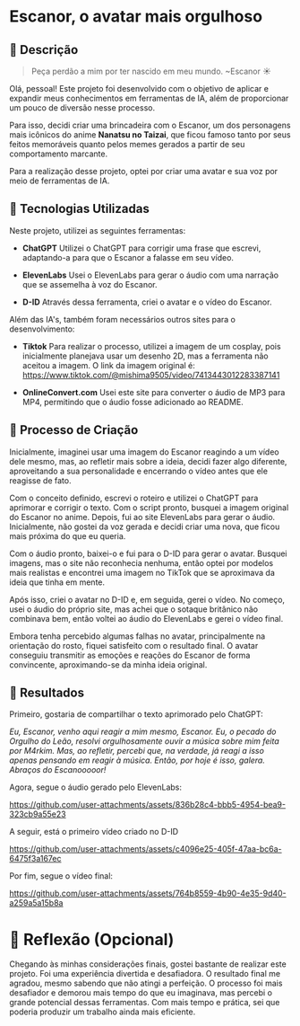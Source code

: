 # Escanor, o avatar mais orgulhoso

## 📒 Descrição

> Peça perdão a mim por ter nascido em meu mundo. ~Escanor ☀️

Olá, pessoal! Este projeto foi desenvolvido com o objetivo de aplicar e expandir meus conhecimentos em ferramentas de IA, além de proporcionar um pouco de diversão nesse processo.

Para isso, decidi criar uma brincadeira com o Escanor, um dos personagens mais icônicos do anime **Nanatsu no Taizai**, que ficou famoso tanto por seus feitos memoráveis quanto pelos memes gerados a partir de seu comportamento marcante.


Para a realização desse projeto, optei por criar uma avatar e sua voz por meio de ferramentas de IA.


## 🤖 Tecnologias Utilizadas

Neste projeto, utilizei as seguintes ferramentas:

* **ChatGPT**
	Utilizei o ChatGPT para corrigir uma frase que escrevi, adaptando-a para que o Escanor a falasse em seu vídeo.

* **ElevenLabs**
	Usei o ElevenLabs para gerar o áudio com uma narração que se assemelha à voz do Escanor.

* **D-ID**
	Através dessa ferramenta, criei o avatar e o vídeo do Escanor.

Além das IA's, também foram necessários outros sites para o desenvolvimento:

* **Tiktok**
	Para realizar o processo, utilizei a imagem de um cosplay, pois inicialmente planejava usar um desenho 2D, mas a ferramenta não aceitou a imagem. O link da imagem original é: https://www.tiktok.com/@mishima9505/video/7413443012283387141

* **OnlineConvert.com**
  	Usei este site para converter o áudio de MP3 para MP4, permitindo que o áudio fosse adicionado ao README.

## 🧐 Processo de Criação

Inicialmente, imaginei usar uma imagem do Escanor reagindo a um vídeo dele mesmo, mas, ao refletir mais sobre a ideia, decidi fazer algo diferente, aproveitando a sua personalidade e encerrando o vídeo antes que ele reagisse de fato.

Com o conceito definido, escrevi o roteiro e utilizei o ChatGPT para aprimorar e corrigir o texto. Com o script pronto, busquei a imagem original do Escanor no anime. Depois, fui ao site ElevenLabs para gerar o áudio. Inicialmente, não gostei da voz gerada e decidi criar uma nova, que ficou mais próxima do que eu queria.

Com o áudio pronto, baixei-o e fui para o D-ID para gerar o avatar. Busquei imagens, mas o site não reconhecia nenhuma, então optei por modelos mais realistas e encontrei uma imagem no TikTok que se aproximava da ideia que tinha em mente.

Após isso, criei o avatar no D-ID e, em seguida, gerei o vídeo. No começo, usei o áudio do próprio site, mas achei que o sotaque britânico não combinava bem, então voltei ao áudio do ElevenLabs e gerei o vídeo final.

Embora tenha percebido algumas falhas no avatar, principalmente na orientação do rosto, fiquei satisfeito com o resultado final. O avatar conseguiu transmitir as emoções e reações do Escanor de forma convincente, aproximando-se da minha ideia original.

## 🚀 Resultados
Primeiro, gostaria de compartilhar o texto aprimorado pelo ChatGPT:

*Eu, Escanor, venho aqui reagir a mim mesmo, Escanor.
Eu, o pecado do Orgulho do Leão, resolvi orgulhosamente ouvir a música sobre mim feita por M4rkim. Mas, ao refletir, percebi que, na verdade, já reagi a isso apenas pensando em reagir à música.
Então, por hoje é isso, galera. Abraços do Escanooooor!*

Agora, segue o áudio gerado pelo ElevenLabs:

https://github.com/user-attachments/assets/836b28c4-bbb5-4954-bea9-323cb9a55e23


A seguir, está o primeiro vídeo criado no D-ID

https://github.com/user-attachments/assets/c4096e25-405f-47aa-bc6a-6475f3a167ec

Por fim, segue o vídeo final:

https://github.com/user-attachments/assets/764b8559-4b90-4e35-9d40-a259a5a15b8a

# 💭 Reflexão (Opcional)

Chegando às minhas considerações finais, gostei bastante de realizar este projeto. Foi uma experiência divertida e desafiadora. O resultado final me agradou, mesmo sabendo que não atingi a perfeição. O processo foi mais desafiador e demorou mais tempo do que eu imaginava, mas percebi o grande potencial dessas ferramentas. Com mais tempo e prática, sei que poderia produzir um trabalho ainda mais eficiente.

